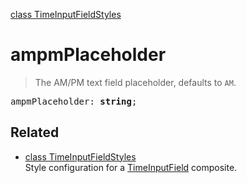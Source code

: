 [class TimeInputFieldStyles](TimeInputFieldStyles.md)

# ampmPlaceholder

> The AM/PM text field placeholder, defaults to `AM`.

<pre class="docgen_signature">ampmPlaceholder: <b>string</b>;</pre>

## Related

- [<!--{ref:class}-->class TimeInputFieldStyles](TimeInputFieldStyles.md) \
    Style configuration for a [TimeInputField](TimeInputField.md) composite.
